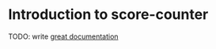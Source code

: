 # Introduction to score-counter

TODO: write [great documentation](http://jacobian.org/writing/great-documentation/what-to-write/)
